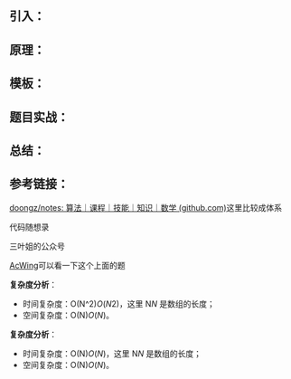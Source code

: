 ## 引入：



## 原理：



## 模板：



## 题目实战：



## 总结：



## 参考链接：





[doongz/notes: 算法｜课程｜技能｜知识｜数学 (github.com)](https://github.com/doongz/notes)这里比较成体系

代码随想录

三叶姐的公众号

[AcWing](https://www.acwing.com/about/)可以看一下这个上面的题









**复杂度分析**：

- 时间复杂度：O(N^2)*O*(*N*2)，这里 N*N* 是数组的长度；
- 空间复杂度：O(N)*O*(*N*)。

**复杂度分析**：

- 时间复杂度：O(N)*O*(*N*)，这里 N*N* 是数组的长度；
- 空间复杂度：O(N)*O*(*N*)。